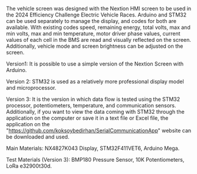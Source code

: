 The vehicle screen was designed with the Nextion HMI screen to be used in the 2024 Efficiency Challenge Electric Vehicle Races. Arduino and STM32 can be used separately to manage the display, and codes for both are available. With existing codes speed, remaining energy, total volts, max and min volts, max and min temperature, motor driver phase values, current values ​​of each cell in the BMS are read and visually reflected on the screen. Additionally, vehicle mode and screen brightness can be adjusted on the screen.

Version1: It is possible to use a simple version of the Nextion Screen with Arduino.

Version 2: STM32 is used as a relatively more professional display model and microprocessor.

Version 3: It is the version in which data flow is tested using the STM32 processor, potentiometers, temperature, and communication sensors. Additionally, if you want to view the data coming with STM32 through the application on the computer or save it in a text file or Excel file, the application on the "https://github.com/koksoybedirhan/SerialCommunicationApp" website can be downloaded and used.

Main Materials: 
NX4827K043 Display, STM32F411VET6, Arduino Mega.

Test Materials (Version 3): 
BMP180 Pressure Sensor, 10K Potentiometers, LoRa e32900t30d.